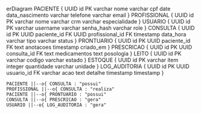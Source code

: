 erDiagram
    PACIENTE {
        UUID id PK
        varchar nome
        varchar cpf
        date data_nascimento
        varchar telefone
        varchar email
    }
    PROFISSIONAL {
        UUID id PK
        varchar nome
        varchar crm
        varchar especialidade
    }
    USUARIO {
        UUID id PK
        varchar username
        varchar senha_hash
        varchar role
    }
    CONSULTA {
        UUID id PK
        UUID paciente_id FK
        UUID profissional_id FK
        timestamp data_hora
        varchar tipo
        varchar status
    }
    PRONTUARIO {
        UUID id PK
        UUID paciente_id FK
        text anotacoes
        timestamp criado_em
    }
    PRESCRICAO {
        UUID id PK
        UUID consulta_id FK
        text medicamentos
        text posologia
    }
    LEITO {
        UUID id PK
        varchar codigo
        varchar estado
    }
    ESTOQUE {
        UUID id PK
        varchar item
        integer quantidade
        varchar unidade
    }
    LOG_AUDITORIA {
        UUID id PK
        UUID usuario_id FK
        varchar acao
        text detalhe
        timestamp timestamp
    }

    PACIENTE ||--o{ CONSULTA : "possui"
    PROFISSIONAL ||--o{ CONSULTA : "realiza"
    PACIENTE ||--o{ PRONTUARIO : "possui"
    CONSULTA ||--o{ PRESCRICAO : "gera"
    USUARIO ||--o{ LOG_AUDITORIA : "gera"
